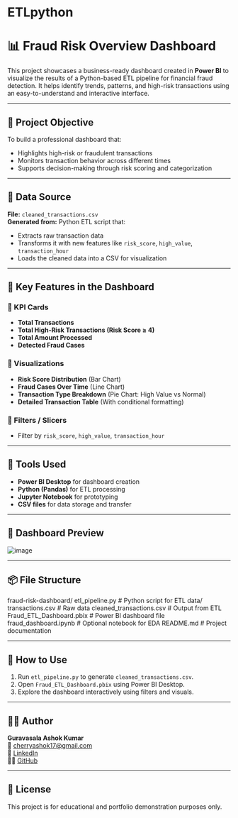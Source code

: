 # ETLpython
# 📊 Fraud Risk Overview Dashboard

This project showcases a business-ready dashboard created in **Power BI** to visualize the results of a Python-based ETL pipeline for financial fraud detection. It helps identify trends, patterns, and high-risk transactions using an easy-to-understand and interactive interface.

---

## 🎯 Project Objective

To build a professional dashboard that:
- Highlights high-risk or fraudulent transactions
- Monitors transaction behavior across different times
- Supports decision-making through risk scoring and categorization

---

## 🧪 Data Source

**File:** `cleaned_transactions.csv`  
**Generated from:** Python ETL script that:
- Extracts raw transaction data
- Transforms it with new features like `risk_score`, `high_value`, `transaction_hour`
- Loads the cleaned data into a CSV for visualization

---

## 📁 Key Features in the Dashboard

### 🔹 KPI Cards
- **Total Transactions**
- **Total High-Risk Transactions (Risk Score ≥ 4)**
- **Total Amount Processed**
- **Detected Fraud Cases**

### 🔹 Visualizations
- **Risk Score Distribution** (Bar Chart)
- **Fraud Cases Over Time** (Line Chart)
- **Transaction Type Breakdown** (Pie Chart: High Value vs Normal)
- **Detailed Transaction Table** (With conditional formatting)

### 🔹 Filters / Slicers
- Filter by `risk_score`, `high_value`, `transaction_hour`

---

## 🧱 Tools Used

- **Power BI Desktop** for dashboard creation
- **Python (Pandas)** for ETL processing
- **Jupyter Notebook** for prototyping
- **CSV files** for data storage and transfer

---

## 📸 Dashboard Preview

![image](https://github.com/user-attachments/assets/9addb701-322c-4bc9-88b4-e097781254dd)


---

## 📦 File Structure

fraud-risk-dashboard/
 etl_pipeline.py # Python script for ETL
   data/
      transactions.csv # Raw data
      cleaned_transactions.csv # Output from ETL
 Fraud_ETL_Dashboard.pbix # Power BI dashboard file
 fraud_dashboard.ipynb # Optional notebook for EDA
 README.md # Project documentation


---

## 🚀 How to Use

1. Run `etl_pipeline.py` to generate `cleaned_transactions.csv`.
2. Open `Fraud_ETL_Dashboard.pbix` using Power BI Desktop.
3. Explore the dashboard interactively using filters and visuals.

---

## 🙋‍♂️ Author

**Guravasala Ashok Kumar**  
📧 cherryashok17@gmail.com  
🔗 [LinkedIn](https://www.linkedin.com/in/ashok-kumar-70309a24a)  
🧑‍💻 [GitHub](https://github.com/Kuramatheninetails)

---

## 📝 License

This project is for educational and portfolio demonstration purposes only.
